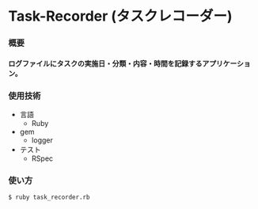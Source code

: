 # Task-Recorder (タスクレコーダー)

### 概要
#### ログファイルにタスクの実施日・分類・内容・時間を記録するアプリケーション。

### 使用技術
- 言語
  - Ruby
- gem
  - logger
- テスト
  - RSpec

### 使い方
```
$ ruby task_recorder.rb
```